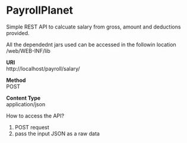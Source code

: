 # PayrollPlanet
Simple REST API to calcuate salary from gross, amount and deductions provided.

All the dependednt jars used can be accessed in the followin location<br>
/web/WEB-INF/lib

<b>URI</b><br>
http://localhost/payroll/salary/<br>

<b>Method</b><br>
POST<br>

<b>Content Type</b><br>
application/json<br>

How to access the API?<br>
1) POST request<br>
2) pass the input JSON as a raw data<br>


     
